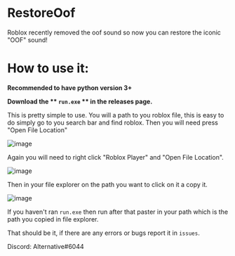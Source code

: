 # RestoreOof
Roblox recently removed the oof sound so now you can restore the iconic "OOF" sound!

# How to use it:

**Recommended to have python version 3+**

**Download the ** `run.exe` ** in the releases page.**

This is pretty simple to use.
You will a path to you roblox file, this is easy to do simply go to you search bar and find roblox. Then you will need press "Open File Location"

![image](https://user-images.githubusercontent.com/83465599/181309283-35e0aaac-3b4c-47a4-93a3-52253c767891.png)

Again you will need to right click "Roblox Player" and "Open File Location".

![image](https://user-images.githubusercontent.com/83465599/181309618-7d60527b-b4e3-4d98-890b-42f57a57fa1b.png)

Then in your file explorer on the path you want to click on it a copy it.

![image](https://user-images.githubusercontent.com/83465599/181310073-5f1d2d7c-b42b-4c7c-a0f7-5e3edd216261.png)

If you haven't ran `run.exe` then run after that paster in your path which is the path you copied in file explorer.

That should be it, if there are any errors or bugs report it in `issues`.

Discord: Alternative#6044

